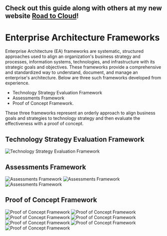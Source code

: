 ## Check out this guide along with others at my new website [Road to Cloud](https://www.theroadtocloud.com)!

# Enterprise Architecture Frameworks 
Enterprise Architecture (EA) frameworks are systematic, structured approaches used to align an organization's business strategy and processes, information systems, technologies, and infrastructure with its strategic goals and objectives. These frameworks provide a comprehensive and standardized way to understand, document, and manage an enterprise's architecture.  Below are three such frameworks developed from experience.

* Technology Strategy Evaluation Framework
* Assessments Framework
* Proof of Concept Framework.

These three frameworks represent an orderly approach to align business goals and strategies to technology strategy and then evaluate the effectiveness with a proof of concept.

## Technology Strategy Evaluation Framework
![Technology Strategy Evaluation Framework](https://github.com/TripleA-B/enterprise-architecture-frameworks/blob/main/images/0012b.jpg)

## Assessments Framework
![Assessments Framework](https://github.com/TripleA-B/enterprise-architecture-frameworks/blob/main/images/0001.jpg)
![Assessments Framework](https://github.com/TripleA-B/enterprise-architecture-frameworks/blob/main/images/0003.jpg)
![Assessments Framework](https://github.com/TripleA-B/enterprise-architecture-frameworks/blob/main/images/0004.jpg)

## Proof of Concept Framework
![Proof of Concept Framework](https://github.com/TripleA-B/enterprise-architecture-frameworks/blob/main/images/0005.jpg)
![Proof of Concept Framework](https://github.com/TripleA-B/enterprise-architecture-frameworks/blob/main/images/0006.jpg)
![Proof of Concept Framework](https://github.com/TripleA-B/enterprise-architecture-frameworks/blob/main/images/0007.jpg)
![Proof of Concept Framework](https://github.com/TripleA-B/enterprise-architecture-frameworks/blob/main/images/0008.jpg)
![Proof of Concept Framework](https://github.com/TripleA-B/enterprise-architecture-frameworks/blob/main/images/0009.jpg)
![Proof of Concept Framework](https://github.com/TripleA-B/enterprise-architecture-frameworks/blob/main/images/0010.jpg)
![Proof of Concept Framework](https://github.com/TripleA-B/enterprise-architecture-frameworks/blob/main/images/0011.jpg)
